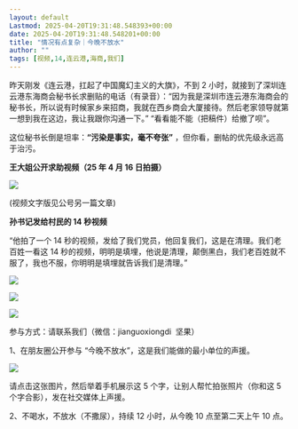 ```yaml
---
layout: default
Lastmod: 2025-04-20T19:31:48.548393+00:00
date: 2025-04-20T19:31:48.548201+00:00
title: "情况有点复杂｜今晚不放水"
author: ""
tags: [视频,14,连云港,海商,我们]
---
```


昨天刚发《连云港，扛起了中国魔幻主义的大旗》，不到 2 小时，就接到了深圳连云港东海商会秘书长求删贴的电话（有录音）：“因为我是深圳市连云港东海商会的秘书长，所以说有时候家乡来招商，我就在西乡商会大厦接待。然后老家领导就第一想到我在这边，我让我跟你沟通一下。” “看看能不能（把稿件）给撤了呗”。

这位秘书长倒是坦率：**“污染是事实，毫不夸张”** ，但你看，删帖的优先级永远高于治污。

**王大姐公开求助视频（25 年 4 月 16 日拍摄）**

![](https://images.weserv.nl/?url=https%3A//chinadigitaltimes.net/chinese/files/2025/04/0.jpeg)

(视频文字版见公号另一篇文章)

**孙书记发给村民的 14 秒视频**

“他拍了一个 14 秒的视频，发给了我们党员，他回复我们，这是在清理。我们老百姓一看这 14 秒的视频，明明是填埋，他说是清理，颠倒黑白，我们老百姓就不服了，我也不服，你明明是填埋就告诉我们是清理。”

![](https://images.weserv.nl/?url=https%3A//chinadigitaltimes.net/chinese/files/2025/04/0-1.jpeg)

![](https://images.weserv.nl/?url=https%3A//chinadigitaltimes.net/chinese/files/2025/04/post-717458-6802803f85a71.)

![](https://images.weserv.nl/?url=https%3A//chinadigitaltimes.net/chinese/files/2025/04/post-717458-6802804047850.)

参与方式：请联系我们（微信：jianguoxiongdi  坚果）

1、在朋友圈公开参与 “今晚不放水”，这是我们能做的最小单位的声援。

![](https://images.weserv.nl/?url=https%3A//chinadigitaltimes.net/chinese/files/2025/04/post-717458-68028041547be.png)

请点击这张图片，然后举着手机展示这 5 个字，让别人帮忙拍张照片（你和这 5 个字合影），发在社交媒体上声援。

2、不喝水，不放水（不撒尿），持续 12 小时，从今晚 10 点至第二天上午 10 点。

